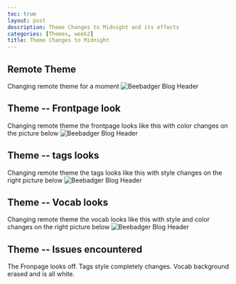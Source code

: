 ```yaml
---
toc: true
layout: post
description: Theme Changes to Midnight and its effects
categories: [Themes, week2]
title: Theme Changes to Midnight
---
```



## Remote Theme
Changing remote theme for a moment
<img src="{{site.baseurl}}/images/themes_changes.jpg" alt="Beebadger Blog Header">


## Theme -- Frontpage look
Changing remote theme the frontpage looks like this with color changes on the picture below
<img src="{{site.baseurl}}/images/themes_frontpage.jpg" alt="Beebadger Blog Header">

## Theme -- tags looks
Changing remote theme the tags looks like this with style changes  on the right picture below
<img src="{{site.baseurl}}/images/themes_tags.jpg" alt="Beebadger Blog Header">

## Theme -- Vocab looks
Changing remote theme the vocab looks like this with style and color changes  on the right picture below
<img src="{{site.baseurl}}/images/themes_vocab.jpg" alt="Beebadger Blog Header">

## Theme -- Issues encountered
The Fronpage looks off. 
Tags style completely changes.
Vocab background erased and is all white.
